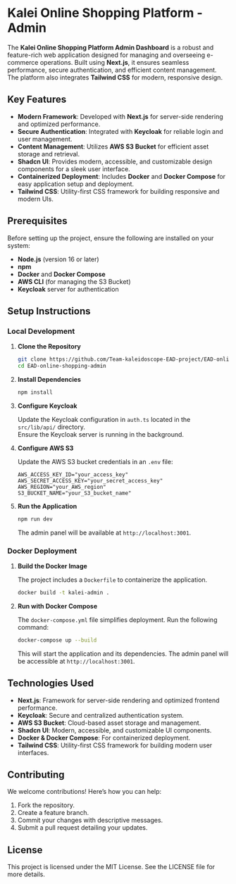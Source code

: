 # Kalei Online Shopping Platform - Admin

The **Kalei Online Shopping Platform Admin Dashboard** is a robust and feature-rich web application designed for managing and overseeing e-commerce operations. Built using **Next.js**, it ensures seamless performance, secure authentication, and efficient content management. The platform also integrates **Tailwind CSS** for modern, responsive design.

## Key Features

- **Modern Framework**: Developed with **Next.js** for server-side rendering and optimized performance.
- **Secure Authentication**: Integrated with **Keycloak** for reliable login and user management.
- **Content Management**: Utilizes **AWS S3 Bucket** for efficient asset storage and retrieval.
- **Shadcn UI**: Provides modern, accessible, and customizable design components for a sleek user interface.
- **Containerized Deployment**: Includes **Docker** and **Docker Compose** for easy application setup and deployment.
- **Tailwind CSS**: Utility-first CSS framework for building responsive and modern UIs.

## Prerequisites

Before setting up the project, ensure the following are installed on your system:

- **Node.js** (version 16 or later)
- **npm**
- **Docker** and **Docker Compose**
- **AWS CLI** (for managing the S3 Bucket)
- **Keycloak** server for authentication

## Setup Instructions

### Local Development

1. **Clone the Repository**

   ```bash
   git clone https://github.com/Team-kaleidoscope-EAD-project/EAD-online-shopping-admin.git
   cd EAD-online-shopping-admin
   ```

2. **Install Dependencies**

   ```bash
   npm install
   ```

3. **Configure Keycloak**

   Update the Keycloak configuration in `auth.ts` located in the `src/lib/api/` directory.  
   Ensure the Keycloak server is running in the background.

4. **Configure AWS S3**

   Update the AWS S3 bucket credentials in an `.env` file:

   ```env
   AWS_ACCESS_KEY_ID="your_access_key"
   AWS_SECRET_ACCESS_KEY="your_secret_access_key"
   AWS_REGION="your_AWS_region"
   S3_BUCKET_NAME="your_S3_bucket_name"
   ```

5. **Run the Application**

   ```bash
   npm run dev
   ```

   The admin panel will be available at `http://localhost:3001`.

### Docker Deployment

1. **Build the Docker Image**

   The project includes a `Dockerfile` to containerize the application.

   ```bash
   docker build -t kalei-admin .
   ```

2. **Run with Docker Compose**

   The `docker-compose.yml` file simplifies deployment. Run the following command:

   ```bash
   docker-compose up --build
   ```

   This will start the application and its dependencies. The admin panel will be accessible at `http://localhost:3001`.

## Technologies Used

- **Next.js**: Framework for server-side rendering and optimized frontend performance.
- **Keycloak**: Secure and centralized authentication system.
- **AWS S3 Bucket**: Cloud-based asset storage and management.
- **Shadcn UI**: Modern, accessible, and customizable UI components.
- **Docker & Docker Compose**: For containerized deployment.
- **Tailwind CSS**: Utility-first CSS framework for building modern user interfaces.

## Contributing

We welcome contributions! Here’s how you can help:

1. Fork the repository.
2. Create a feature branch.
3. Commit your changes with descriptive messages.
4. Submit a pull request detailing your updates.

## License

This project is licensed under the MIT License. See the LICENSE file for more details.
